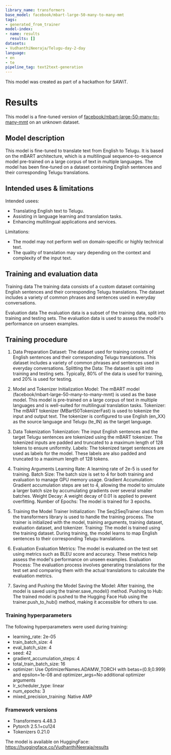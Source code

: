 ```yaml
---
library_name: transformers
base_model: facebook/mbart-large-50-many-to-many-mmt
tags:
- generated_from_trainer
model-index:
- name: results
  results: []
datasets:
- VudhanthiNeeraja/Telugu-day-2-day
language:
- en
- te
pipeline_tag: text2text-generation
---
```


<!-- This model card has been generated automatically according to the information the Trainer had access to. You
should probably proofread and complete it, then remove this comment. -->

This model was created as part of a hackathon for SAWiT.

# Results

This model is a fine-tuned version of [facebook/mbart-large-50-many-to-many-mmt](https://huggingface.co/facebook/mbart-large-50-many-to-many-mmt) on an unknown dataset.

## Model description

This model is fine-tuned to translate text from English to Telugu. It is based on the mBART architecture, which is a multilingual sequence-to-sequence model pre-trained on a large corpus of text in multiple languages. The model has been fine-tuned on a dataset containing English sentences and their corresponding Telugu translations.

## Intended uses & limitations

Intended usees:

- Translating English text to Telugu.
- Assisting in language learning and translation tasks.
- Enhancing multilingual applications and services.

Limitations:

- The model may not perform well on domain-specific or highly technical text.
- The quality of translation may vary depending on the context and complexity of the input text.

## Training and evaluation data

Training data
The training data consists of a custom dataset containing English sentences and their corresponding Telugu translations.
The dataset includes a variety of common phrases and sentences used in everyday conversations.

Evaluation data
The evaluation data is a subset of the training data, split into training and testing sets. 
The evaluation data is used to assess the model's performance on unseen examples.

## Training procedure

1. Data Preparation
Dataset: The dataset used for training consists of English sentences and their corresponding Telugu translations. This dataset includes a variety of common phrases and sentences used in everyday conversations.
Splitting the Data: The dataset is split into training and testing sets. Typically, 80% of the data is used for training, and 20% is used for testing.

2. Model and Tokenizer Initialization
Model: The mBART model (facebook/mbart-large-50-many-to-many-mmt) is used as the base model. This model is pre-trained on a large corpus of text in multiple languages and is well-suited for multilingual translation tasks.
Tokenizer: The mBART tokenizer (MBart50TokenizerFast) is used to tokenize the input and output text. The tokenizer is configured to use English (en_XX) as the source language and Telugu (te_IN) as the target language.

3. Data Tokenization
Tokenization: The input English sentences and the target Telugu sentences are tokenized using the mBART tokenizer. The tokenized inputs are padded and truncated to a maximum length of 128 tokens to ensure uniformity.
Labels: The tokenized target sentences are used as labels for the model. These labels are also padded and truncated to a maximum length of 128 tokens.

4. Training Arguments
Learning Rate: A learning rate of 2e-5 is used for training.
Batch Size: The batch size is set to 4 for both training and evaluation to manage GPU memory usage.
Gradient Accumulation: Gradient accumulation steps are set to 4, allowing the model to simulate a larger batch size by accumulating gradients over several smaller batches.
Weight Decay: A weight decay of 0.01 is applied to prevent overfitting.
Number of Epochs: The model is trained for 3 epochs.

5. Training the Model
Trainer Initialization: The Seq2SeqTrainer class from the transformers library is used to handle the training process. The trainer is initialized with the model, training arguments, training dataset, evaluation dataset, and tokenizer.
Training: The model is trained using the training dataset. During training, the model learns to map English sentences to their corresponding Telugu translations.

6. Evaluation
Evaluation Metrics: The model is evaluated on the test set using metrics such as BLEU score and accuracy. These metrics help assess the model's performance on unseen examples.
Evaluation Process: The evaluation process involves generating translations for the test set and comparing them with the actual translations to calculate the evaluation metrics.

7. Saving and Pushing the Model
Saving the Model: After training, the model is saved using the trainer.save_model() method.
Pushing to Hub: The trained model is pushed to the Hugging Face Hub using the trainer.push_to_hub() method, making it accessible for others to use.

### Training hyperparameters

The following hyperparameters were used during training:
- learning_rate: 2e-05
- train_batch_size: 4
- eval_batch_size: 4
- seed: 42
- gradient_accumulation_steps: 4
- total_train_batch_size: 16
- optimizer: Use OptimizerNames.ADAMW_TORCH with betas=(0.9,0.999) and epsilon=1e-08 and optimizer_args=No additional optimizer arguments
- lr_scheduler_type: linear
- num_epochs: 3
- mixed_precision_training: Native AMP

### Framework versions

- Transformers 4.48.3
- Pytorch 2.5.1+cu124
- Tokenizers 0.21.0

The model is available on HuggingFace: https://huggingface.co/VudhanthiNeeraja/results
